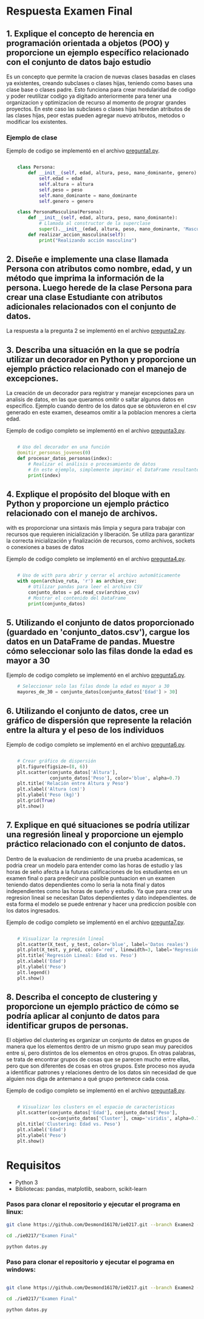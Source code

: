 # Respuesta Examen Final


## 1. Explique el concepto de herencia en programación orientada a objetos (POO) y proporcione un ejemplo específico relacionado con el conjunto de datos bajo estudio

Es un concepto que permite la cracion de nuevas clases basadas en clases ya existentes, creando subclases o clases hijas, teniendo como bases una clase base o clases padre. Esto funciona para crear modularidad de codigo y poder reutilizar codigo ya digitado anteriormente para tener una organizacion y optimizacion de recurso al momento de prograr grandes proyectos. En este caso las subclases o clases hijas heredan atributos de las clases hijas, peor estas pueden agregar nuevo atributos, metodos o modificar los existentes. 
### Ejemplo de clase 
Ejemplo de codigo  se implementó en el archivo [pregunta1.py](pregunta1.py).

```python

    class Persona:
        def __init__(self, edad, altura, peso, mano_dominante, genero):
            self.edad = edad
            self.altura = altura
            self.peso = peso
            self.mano_dominante = mano_dominante
            self.genero = genero

    class PersonaMasculina(Persona):
        def __init__(self, edad, altura, peso, mano_dominante):
            # Llamada al constructor de la superclase
            super().__init__(edad, altura, peso, mano_dominante, 'Masculino')
        def realizar_accion_masculina(self):
            print("Realizando acción masculina")
```


## 2. Diseñe e implemente una clase llamada Persona con atributos como nombre, edad, y un método que imprima la información de la persona. Luego herede de la clase Persona para crear una clase Estudiante con atributos adicionales relacionados con el conjunto de datos.

La respuesta a la pregunta 2 se implementó en el archivo [pregunta2.py](pregunta2.py).


## 3. Describa una situación en la que se podría utilizar un decorador en Python y proporcione un ejemplo práctico relacionado con el manejo de excepciones.
La creación de un decorador para registrar y manejar excepciones para un analisis de datos, en las que queramos omitir o saltar algunos datos en especifico. Ejemplo cuando dentro de los datos que se obtuvieron en el csv generado en este examen, deseamos omitir a la poblacion menores a cierta edad. 

Ejemplo de codigo completo se implementó en el archivo [pregunta3.py](pregunta3.py).

```python

    # Uso del decorador en una función
    @omitir_personas_jovenes(0)
    def procesar_datos_personas(index):
        # Realizar el análisis o procesamiento de datos
        # En este ejemplo, simplemente imprimir el DataFrame resultante
        print(index)

```

## 4. Explique el propósito del bloque with en Python y proporcione un ejemplo práctico relacionado con el manejo de archivos.

with es proporcionar una sintaxis más limpia y segura para trabajar con recursos que requieren inicialización y liberación. Se utiliza para garantizar la correcta inicialización y finalización de recursos, como archivos, sockets o conexiones a bases de datos

Ejemplo de codigo completo se implementó en el archivo [pregunta4.py](pregunta4.py).

```python

    # Uso de with para abrir y cerrar el archivo automáticamente
    with open(archivo_ruta, 'r') as archivo_csv:
        # Utilizar pandas para leer el archivo CSV
        conjunto_datos = pd.read_csv(archivo_csv)
        # Mostrar el contenido del DataFrame
        print(conjunto_datos)

```
## 5. Utilizando el conjunto de datos proporcionado (guardado en 'conjunto_datos.csv'), cargue los datos en un DataFrame de pandas. Muestre cómo seleccionar solo las filas donde la edad es mayor a 30

Ejemplo de codigo completo se implementó en el archivo [pregunta5.py](pregunta5.py).

```python
    # Seleccionar solo las filas donde la edad es mayor a 30
    mayores_de_30 = conjunto_datos[conjunto_datos['Edad'] > 30]
```
## 6. Utilizando el conjunto de datos, cree un gráfico de dispersión que represente la relación entre la altura y el peso de los individuos

Ejemplo de codigo completo se implementó en el archivo [pregunta6.py](pregunta6.py).

```python

    # Crear gráfico de dispersión
    plt.figure(figsize=(8, 6))
    plt.scatter(conjunto_datos['Altura'],
                conjunto_datos['Peso'], color='blue', alpha=0.7)
    plt.title('Relación entre Altura y Peso')
    plt.xlabel('Altura (cm)')
    plt.ylabel('Peso (kg)')
    plt.grid(True)
    plt.show()
```
## 7. Explique en qué situaciones se podría utilizar una regresión lineal y proporcione un ejemplo práctico relacionado con el conjunto de datos.
Dentro de la evaluacion de rendimiento de una prueba academicas, se podria crear un modelo para entender como las horas de estudio y las horas de seño afecta a la futuras calificaciones de los estudiantes en un examen final o para predecir una posible puntuacion en un examen teniendo datos dependientes como lo seria la nota final y datos independientes como las horas de sueño y estudio. Ya que para crear una regresion lineal se necesitan Datos dependientes y dato independientes. de esta forma el modelo se puede entrenar y hacer una prediccion posible con los datos ingresados.  

Ejemplo de codigo completo se implementó en el archivo [pregunta7.py](pregunta7.py).

```python

    # Visualizar la regresión lineal
    plt.scatter(X_test, y_test, color='blue', label='Datos reales')
    plt.plot(X_test, y_pred, color='red', linewidth=3, label='Regresión lineal')
    plt.title('Regresión Lineal: Edad vs. Peso')
    plt.xlabel('Edad')
    plt.ylabel('Peso')
    plt.legend()
    plt.show()
```
## 8. Describa el concepto de clustering y proporcione un ejemplo práctico de cómo se podría aplicar al conjunto de datos para identificar grupos de personas.

El objetivo del clustering es organizar un conjunto de datos en grupos de manera que los elementos dentro de un mismo grupo sean muy parecidos entre sí, pero distintos de los elementos en otros grupos. En otras palabras, se trata de encontrar grupos de cosas que se parecen mucho entre ellas, pero que son diferentes de cosas en otros grupos. Este proceso nos ayuda a identificar patrones y relaciones dentro de los datos sin necesidad de que alguien nos diga de antemano a qué grupo pertenece cada cosa.

Ejemplo de codigo completo se implementó en el archivo [pregunta8.py](pregunta8.py).

```python

    # Visualizar los clusters en el espacio de caracteristicas
    plt.scatter(conjunto_datos['Edad'], conjunto_datos['Peso'],
                sc=conjunto_datos['Cluster'], cmap='viridis', alpha=0.7)
    plt.title('Clustering: Edad vs. Peso')
    plt.xlabel('Edad')
    plt.ylabel('Peso')
    plt.show()

```



# Requisitos

- Python 3
- Bibliotecas: pandas, matplotlib, seaborn, scikit-learn

### Pasos para clonar el repositorio y ejecutar el programa en linux:
```bash
git clone https://github.com/Desmond16170/ie0217.git --branch Examen2 --single-branch

cd ./ie0217/"Examen Final"

python datos.py

```
### Paso para clonar el repositorio y ejecutar el pograma en windows:

```bash

git clone https://github.com/Desmond16170/ie0217.git --branch Examen2 --single-branch

cd ./ie0217/"Examen Final"

python datos.py
```